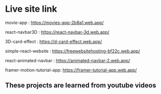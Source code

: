 # Live site link




movie-app : https://movies-app-2b8a1.web.app/

react-navbar3D : https://react-navbar-3d.web.app/

3D-card-effect : https://d-card-effect.web.app/

simple-react-website : https://freewebsitehosting-bf22c.web.app/

react-animated-navbar : https://animated-navbar-2.web.app/

framer-motion-tutorial-app: https://framer-tutorial-app.web.app/

## These projects are learned from youtube videos
